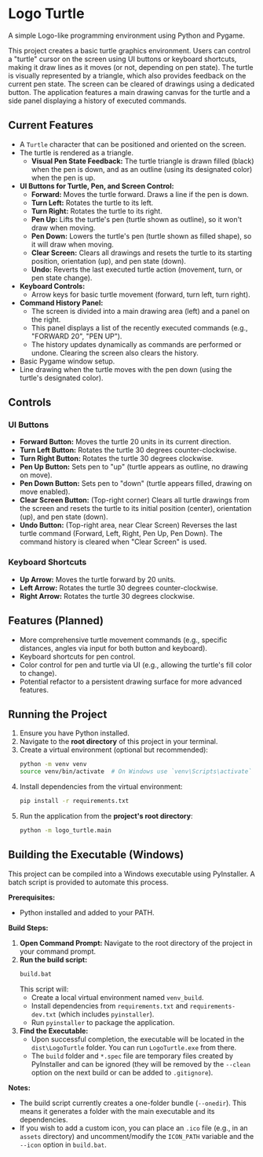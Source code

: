 # Logo Turtle

A simple Logo-like programming environment using Python and Pygame.

This project creates a basic turtle graphics environment. Users can control a "turtle" cursor on the screen using UI buttons or keyboard shortcuts, making it draw lines as it moves (or not, depending on pen state). The turtle is visually represented by a triangle, which also provides feedback on the current pen state. The screen can be cleared of drawings using a dedicated button. The application features a main drawing canvas for the turtle and a side panel displaying a history of executed commands.

## Current Features
- A `Turtle` character that can be positioned and oriented on the screen.
- The turtle is rendered as a triangle.
  - **Visual Pen State Feedback:** The turtle triangle is drawn filled (black) when the pen is down, and as an outline (using its designated color) when the pen is up.
- **UI Buttons for Turtle, Pen, and Screen Control:**
  - **Forward:** Moves the turtle forward. Draws a line if the pen is down.
  - **Turn Left:** Rotates the turtle to its left.
  - **Turn Right:** Rotates the turtle to its right.
  - **Pen Up:** Lifts the turtle's pen (turtle shown as outline), so it won't draw when moving.
  - **Pen Down:** Lowers the turtle's pen (turtle shown as filled shape), so it will draw when moving.
  - **Clear Screen:** Clears all drawings and resets the turtle to its starting position, orientation (up), and pen state (down).
  - **Undo:** Reverts the last executed turtle action (movement, turn, or pen state change).
- **Keyboard Controls:**
  - Arrow keys for basic turtle movement (forward, turn left, turn right).
- **Command History Panel:**
  - The screen is divided into a main drawing area (left) and a panel on the right.
  - This panel displays a list of the recently executed commands (e.g., "FORWARD 20", "PEN UP").
  - The history updates dynamically as commands are performed or undone. Clearing the screen also clears the history.
- Basic Pygame window setup.
- Line drawing when the turtle moves with the pen down (using the turtle's designated color).

## Controls
### UI Buttons
- **Forward Button:** Moves the turtle 20 units in its current direction.
- **Turn Left Button:** Rotates the turtle 30 degrees counter-clockwise.
- **Turn Right Button:** Rotates the turtle 30 degrees clockwise.
- **Pen Up Button:** Sets pen to "up" (turtle appears as outline, no drawing on move).
- **Pen Down Button:** Sets pen to "down" (turtle appears filled, drawing on move enabled).
- **Clear Screen Button:** (Top-right corner) Clears all turtle drawings from the screen and resets the turtle to its initial position (center), orientation (up), and pen state (down).
- **Undo Button:** (Top-right area, near Clear Screen) Reverses the last turtle command (Forward, Left, Right, Pen Up, Pen Down). The command history is cleared when "Clear Screen" is used.
### Keyboard Shortcuts
- **Up Arrow:** Moves the turtle forward by 20 units.
- **Left Arrow:** Rotates the turtle 30 degrees counter-clockwise.
- **Right Arrow:** Rotates the turtle 30 degrees clockwise.

## Features (Planned)
- More comprehensive turtle movement commands (e.g., specific distances, angles via input for both button and keyboard).
- Keyboard shortcuts for pen control.
- Color control for pen and turtle via UI (e.g., allowing the turtle's fill color to change).
- Potential refactor to a persistent drawing surface for more advanced features.

## Running the Project

1.  Ensure you have Python installed.
2.  Navigate to the **root directory** of this project in your terminal.
3.  Create a virtual environment (optional but recommended):
    ```bash
    python -m venv venv
    source venv/bin/activate  # On Windows use `venv\Scripts\activate`
    ```
4.  Install dependencies from the virtual environment:
    ```bash
    pip install -r requirements.txt
    ```
5.  Run the application from the **project's root directory**:
    ```bash
    python -m logo_turtle.main
    ```

## Building the Executable (Windows)

This project can be compiled into a Windows executable using PyInstaller. A batch script is provided to automate this process.

**Prerequisites:**
- Python installed and added to your PATH.

**Build Steps:**

1.  **Open Command Prompt:** Navigate to the root directory of the project in your command prompt.
2.  **Run the build script:**
    ```bash
    build.bat
    ```
    This script will:
    - Create a local virtual environment named `venv_build`.
    - Install dependencies from `requirements.txt` and `requirements-dev.txt` (which includes `pyinstaller`).
    - Run `pyinstaller` to package the application.
3.  **Find the Executable:**
    - Upon successful completion, the executable will be located in the `dist\LogoTurtle` folder. You can run `LogoTurtle.exe` from there.
    - The `build` folder and `*.spec` file are temporary files created by PyInstaller and can be ignored (they will be removed by the `--clean` option on the next build or can be added to `.gitignore`).

**Notes:**
- The build script currently creates a one-folder bundle (`--onedir`). This means it generates a folder with the main executable and its dependencies.
- If you wish to add a custom icon, you can place an `.ico` file (e.g., in an `assets` directory) and uncomment/modify the `ICON_PATH` variable and the `--icon` option in `build.bat`.
